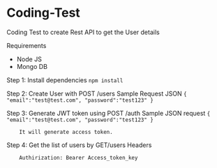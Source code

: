 # Coding-Test
Coding Test to create Rest API to get the User details

Requirements
* Node JS
* Mongo DB

Step 1: Install dependencies `npm install`

Step 2: Create User with POST /users
        Sample Request JSON
        `{
        "email":"test@test.com",
        "password":"test123"
        }`
        
 Step 3: Generate JWT token using POST /auth
         Sample JSON request
         `{
        "email":"test@test.com",
        "password":"test123"
        }`
        
        It will generate access token.
        
Step 4: Get the list of users by GET/users Headers

        Authirization: Bearer Access_token_key
